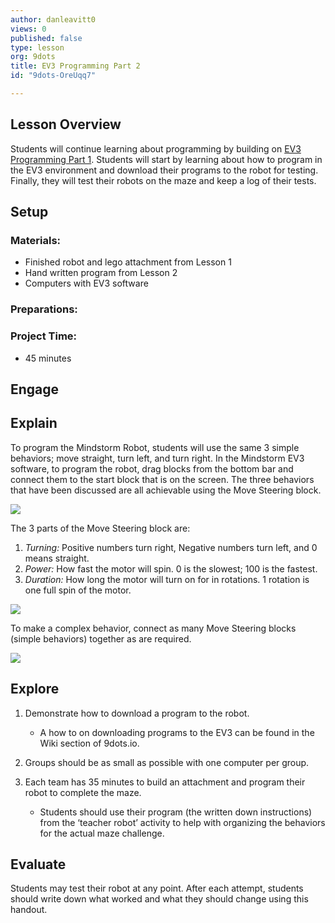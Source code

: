 ```yaml
---
author: danleavitt0
views: 0
published: false
type: lesson
org: 9dots
title: EV3 Programming Part 2
id: "9dots-OreUqq7"

---
```


## Lesson Overview
Students will continue learning about programming by building on [EV3 Programming Part 1](). Students will start by learning about how to program in the EV3 environment and download their programs to the robot for testing. Finally, they will test their robots on the maze and keep a log of their tests. 

## Setup

### Materials:

- Finished robot and lego attachment from Lesson 1
- Hand written program from Lesson 2
- Computers with EV3 software

### Preparations:

### Project Time:

- 45 minutes

## Engage

## Explain 
To program the Mindstorm Robot, students will use the same 3 simple behaviors; move straight, turn left, and turn right. In the Mindstorm EV3 software, to program the robot, drag blocks from the bottom bar and connect them to the start block that is on the screen. The three behaviors that have been discussed are all achievable using the Move Steering block.

![](http://uploads.9dots.io/OiQbdRA_md.jpg) 

The 3 parts of the Move Steering block are:

1. *Turning:* Positive numbers turn right, Negative numbers turn left, and 0 means straight.
2. *Power:* How fast the motor will spin. 0 is the slowest; 100 is the fastest.
3. *Duration:* How long the motor will turn on for in rotations. 1 rotation is one full spin of the motor.

![](http://uploads.9dots.io/OiQc16D_md.jpg) 

To make a complex behavior, connect as many Move Steering blocks (simple behaviors) together as are required.

![](http://uploads.9dots.io/OiQcewv_md.jpg) 

## Explore

1. Demonstrate how to download a program to the robot. 
	- A how to on downloading programs to the EV3 can be found in the Wiki section of 9dots.io.

2. Groups should be as small as possible with one computer per group. 

3. Each team has 35 minutes to build an attachment and program their robot to complete the maze. 
	- Students should use their program (the written down instructions) from the ‘teacher robot’ activity to help with organizing the behaviors for the actual maze challenge.

## Evaluate
Students may test their robot at any point. After each attempt, students should write down what worked and what they should change using this handout.
